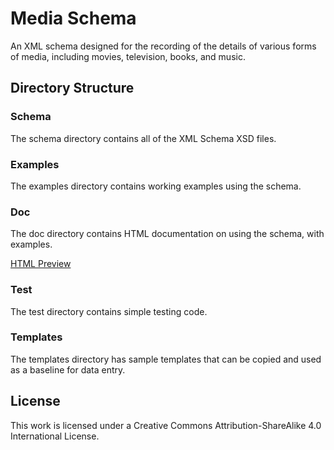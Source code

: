 # Media Schema

An XML schema designed for the recording of the details of various forms of media, 
including movies, television, books, and music.

## Directory Structure

### Schema

The schema directory contains all of the XML Schema XSD files.

### Examples

The examples directory contains working examples using the schema.

### Doc

The doc directory contains HTML documentation on using the schema, with examples.

[HTML Preview](http://htmlpreview.github.io/?https://github.com/cjcodeproj/vtmedia-schema/blob/main/doc/index.html)

### Test

The test directory contains simple testing code.

### Templates

The templates directory has sample templates that can be copied and used as a baseline for data entry.

## License

This work is licensed under a Creative Commons Attribution-ShareAlike 4.0 International License.
